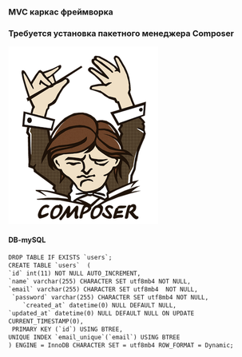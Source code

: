 ### MVC каркас фреймворка

### Требуется установка пакетного менеджера Composer

<img src='app\img\96b62c18e8edf6bc45f328123c5c4a4b.png'>

#### DB-mySQL

    DROP TABLE IF EXISTS `users`;
    CREATE TABLE `users`  (
    `id` int(11) NOT NULL AUTO_INCREMENT,
    `name` varchar(255) CHARACTER SET utf8mb4 NOT NULL,
    `email` varchar(255) CHARACTER SET utf8mb4  NOT NULL,
     `password` varchar(255) CHARACTER SET utf8mb4 NOT NULL,
        `created_at` datetime(0) NULL DEFAULT NULL,
    `updated_at` datetime(0) NULL DEFAULT NULL ON UPDATE CURRENT_TIMESTAMP(0),
     PRIMARY KEY (`id`) USING BTREE,
    UNIQUE INDEX `email_unique`(`email`) USING BTREE
    ) ENGINE = InnoDB CHARACTER SET = utf8mb4 ROW_FORMAT = Dynamic;
